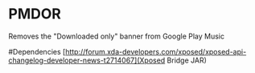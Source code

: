 PMDOR
=====

Removes the "Downloaded only" banner from Google Play Music

#Dependencies
[http://forum.xda-developers.com/xposed/xposed-api-changelog-developer-news-t2714067](Xposed Bridge JAR)
